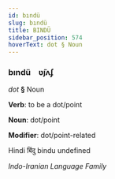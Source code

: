 ```yaml
---
id: bındü
slug: bındü
title: BINDÜ
sidebar_position: 574
hoverText: dot § Noun
---
```


### bındü&emsp;<span kind="abugida">ʋ̃ȷʌʄ</span>

*dot* **§** Noun

**Verb**: to be a dot/point

**Noun**: dot/point

**Modifier**: dot/point-related

Hindi बिंदु bindu undefined

*Indo-Iranian Language Family*